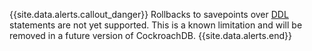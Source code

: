 {{site.data.alerts.callout_danger}}
Rollbacks to savepoints over [DDL](https://en.wikipedia.org/wiki/Data_definition_language) statements are not yet supported.  This is a known limitation and will be removed in a future version of CockroachDB.
{{site.data.alerts.end}}
